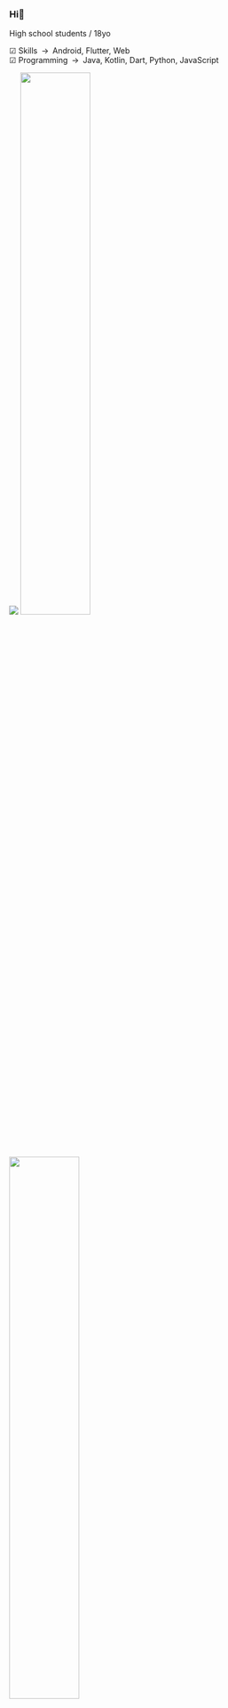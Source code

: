 ### Hi👋
High school students / 18yo

︎︎︎︎︎︎︎︎︎︎︎︎︎︎︎︎☑︎ Skills&ensp;->&ensp;Android, Flutter, Web  
︎︎︎︎︎︎☑︎ Programming&ensp;->&ensp;Java, Kotlin, Dart, Python, JavaScript

![](http://github-profile-summary-cards.vercel.app/api/cards/profile-details?username=sakusaku3939&theme=nord_dark)
<img src="http://github-profile-summary-cards.vercel.app/api/cards/repos-per-language?username=sakusaku3939&theme=nord_dark" width="50%"><img src="http://github-profile-summary-cards.vercel.app/api/cards/stats?username=sakusaku3939&theme=nord_dark" width="50%">

